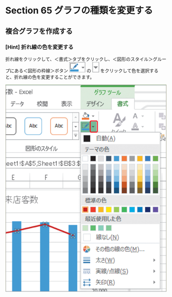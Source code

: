 # Section 65 グラフの種類を変更する

## 複合グラフを作成する

### [Hint] 折れ線の色を変更する

折れ線をクリックして、＜書式＞タブをクリックし、＜図形のスタイル＞グループにある＜図形の枠線＞ボタン ![](icon_frame.png) の ![](icon_down2.png) をクリックして色を選択すると、折れ線の色を変更することができます。

![hint](005.png)
